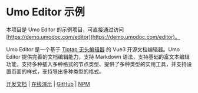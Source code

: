 # Umo Editor 示例

本项目是 Umo Editor 的示例项目，可直接通过访问 [https://demo.umodoc.com/editor](https://demo.umodoc.com/editor)。

Umo Editor 是一个基于 [Tiptap 无头编辑器](https://tiptap.dev) 的 Vue3 开源文档编辑器。Umo Editor 提供完善的文档编辑能力，支持 Markdown 语法，支持基础的富文本编辑功能，支持多种插入多种格式的节点类型、提供了多种类型的实用工具，并支持设置页面的样式，支持导出多种类型的格式。

[开发文档](https://editor.umodoc.com/docs) | [在线演示](https://demo.umodoc.com/editor) | [GitHub](https://github.com/umodoc/editor) | [NPM](https://www.npmjs.com/package/@umodoc/editor)
